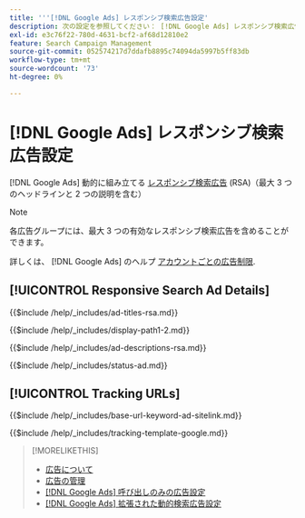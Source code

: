 ```yaml
---
title: '''[!DNL Google Ads] レスポンシブ検索広告設定'
description: 次の設定を参照してください： [!DNL Google Ads] レスポンシブ検索広告。
exl-id: e3c76f22-780d-4631-bcf2-af68d12810e2
feature: Search Campaign Management
source-git-commit: 052574217d7ddafb8895c74094da5997b5ff83db
workflow-type: tm+mt
source-wordcount: '73'
ht-degree: 0%

---
```


# [!DNL Google Ads] レスポンシブ検索広告設定

[!DNL Google Ads] 動的に組み立てる [レスポンシブ検索広告](https://support.google.com/google-ads/answer/7684791?hl=en) (RSA)（最大 3 つのヘッドラインと 2 つの説明を含む）

>[!NOTE]
>
>各広告グループには、最大 3 つの有効なレスポンシブ検索広告を含めることができます。

詳しくは、 [!DNL Google Ads] のヘルプ [アカウントごとの広告制限](https://support.google.com/google-ads/answer/6372658?hl=en).

## [!UICONTROL Responsive Search Ad Details]

<!-- **[!UICONTROL Ad Titles]:** -->

{{$include /help/_includes/ad-titles-rsa.md}}

<!-- **[!UICONTROL Display Path 1]**, **[!UICONTROL Display Path 2]:** -->

{{$include /help/_includes/display-path1-2.md}}

<!-- **[!UICONTROL Ad Descriptions]:** -->

{{$include /help/_includes/ad-descriptions-rsa.md}}

<!-- **[!UICONTROL Status]:** -->

{{$include /help/_includes/status-ad.md}}

## [!UICONTROL Tracking URLs]

<!-- **[!UICONTROL Base URl]:** -->

{{$include /help/_includes/base-url-keyword-ad-sitelink.md}}

<!-- **[!UICONTROL Tracking Template]:** -->

{{$include /help/_includes/tracking-template-google.md}}

>[!MORELIKETHIS]
>
>* [広告について](ad-about.md)
>* [広告の管理](ad-manage.md)
>* [[!DNL Google Ads] 呼び出しのみの広告設定](ad-settings-google-call.md)
>* [[!DNL Google Ads] 拡張された動的検索広告設定](ad-settings-google-dsa.md)
